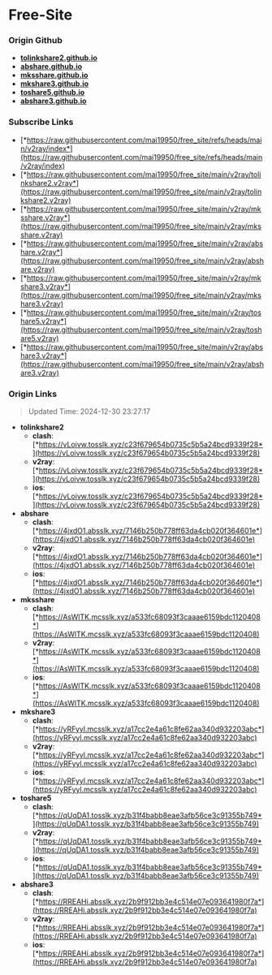 # Free-Site

### Origin Github

- [**tolinkshare2.github.io**](https://github.com/tolinkshare2/tolinkshare2.github.io)
- [**abshare.github.io**](https://github.com/abshare/abshare.github.io)
- [**mksshare.github.io**](https://github.com/mksshare/mksshare.github.io)
- [**mkshare3.github.io**](https://github.com/mkshare3/mkshare3.github.io)
- [**toshare5.github.io**](https://github.com/toshare5/toshare5.github.io)
- [**abshare3.github.io**](https://github.com/abshare3/abshare3.github.io)

### Subscribe Links

- [*https://raw.githubusercontent.com/mai19950/free_site/refs/heads/main/v2ray/index*](https://raw.githubusercontent.com/mai19950/free_site/refs/heads/main/v2ray/index)
- [*https://raw.githubusercontent.com/mai19950/free_site/main/v2ray/tolinkshare2.v2ray*](https://raw.githubusercontent.com/mai19950/free_site/main/v2ray/tolinkshare2.v2ray)
- [*https://raw.githubusercontent.com/mai19950/free_site/main/v2ray/mksshare.v2ray*](https://raw.githubusercontent.com/mai19950/free_site/main/v2ray/mksshare.v2ray)
- [*https://raw.githubusercontent.com/mai19950/free_site/main/v2ray/abshare.v2ray*](https://raw.githubusercontent.com/mai19950/free_site/main/v2ray/abshare.v2ray)
- [*https://raw.githubusercontent.com/mai19950/free_site/main/v2ray/mkshare3.v2ray*](https://raw.githubusercontent.com/mai19950/free_site/main/v2ray/mkshare3.v2ray)
- [*https://raw.githubusercontent.com/mai19950/free_site/main/v2ray/toshare5.v2ray*](https://raw.githubusercontent.com/mai19950/free_site/main/v2ray/toshare5.v2ray)
- [*https://raw.githubusercontent.com/mai19950/free_site/main/v2ray/abshare3.v2ray*](https://raw.githubusercontent.com/mai19950/free_site/main/v2ray/abshare3.v2ray)

### Origin Links

> Updated Time: 2024-12-30 23:27:17

- **tolinkshare2**
  - **clash**: [*https://vLoivw.tosslk.xyz/c23f679654b0735c5b5a24bcd9339f28*](https://vLoivw.tosslk.xyz/c23f679654b0735c5b5a24bcd9339f28)
  - **v2ray**: [*https://vLoivw.tosslk.xyz/c23f679654b0735c5b5a24bcd9339f28*](https://vLoivw.tosslk.xyz/c23f679654b0735c5b5a24bcd9339f28)
  - **ios**: [*https://vLoivw.tosslk.xyz/c23f679654b0735c5b5a24bcd9339f28*](https://vLoivw.tosslk.xyz/c23f679654b0735c5b5a24bcd9339f28)
- **abshare**
  - **clash**: [*https://4jxdO1.absslk.xyz/7146b250b778ff63da4cb020f364601e*](https://4jxdO1.absslk.xyz/7146b250b778ff63da4cb020f364601e)
  - **v2ray**: [*https://4jxdO1.absslk.xyz/7146b250b778ff63da4cb020f364601e*](https://4jxdO1.absslk.xyz/7146b250b778ff63da4cb020f364601e)
  - **ios**: [*https://4jxdO1.absslk.xyz/7146b250b778ff63da4cb020f364601e*](https://4jxdO1.absslk.xyz/7146b250b778ff63da4cb020f364601e)
- **mksshare**
  - **clash**: [*https://AsWlTK.mcsslk.xyz/a533fc68093f3caaae6159bdc1120408*](https://AsWlTK.mcsslk.xyz/a533fc68093f3caaae6159bdc1120408)
  - **v2ray**: [*https://AsWlTK.mcsslk.xyz/a533fc68093f3caaae6159bdc1120408*](https://AsWlTK.mcsslk.xyz/a533fc68093f3caaae6159bdc1120408)
  - **ios**: [*https://AsWlTK.mcsslk.xyz/a533fc68093f3caaae6159bdc1120408*](https://AsWlTK.mcsslk.xyz/a533fc68093f3caaae6159bdc1120408)
- **mkshare3**
  - **clash**: [*https://yRFyyl.mcsslk.xyz/a17cc2e4a61c8fe62aa340d932203abc*](https://yRFyyl.mcsslk.xyz/a17cc2e4a61c8fe62aa340d932203abc)
  - **v2ray**: [*https://yRFyyl.mcsslk.xyz/a17cc2e4a61c8fe62aa340d932203abc*](https://yRFyyl.mcsslk.xyz/a17cc2e4a61c8fe62aa340d932203abc)
  - **ios**: [*https://yRFyyl.mcsslk.xyz/a17cc2e4a61c8fe62aa340d932203abc*](https://yRFyyl.mcsslk.xyz/a17cc2e4a61c8fe62aa340d932203abc)
- **toshare5**
  - **clash**: [*https://qUqDA1.tosslk.xyz/b31f4babb8eae3afb56ce3c91355b749*](https://qUqDA1.tosslk.xyz/b31f4babb8eae3afb56ce3c91355b749)
  - **v2ray**: [*https://qUqDA1.tosslk.xyz/b31f4babb8eae3afb56ce3c91355b749*](https://qUqDA1.tosslk.xyz/b31f4babb8eae3afb56ce3c91355b749)
  - **ios**: [*https://qUqDA1.tosslk.xyz/b31f4babb8eae3afb56ce3c91355b749*](https://qUqDA1.tosslk.xyz/b31f4babb8eae3afb56ce3c91355b749)
- **abshare3**
  - **clash**: [*https://RREAHi.absslk.xyz/2b9f912bb3e4c514e07e093641980f7a*](https://RREAHi.absslk.xyz/2b9f912bb3e4c514e07e093641980f7a)
  - **v2ray**: [*https://RREAHi.absslk.xyz/2b9f912bb3e4c514e07e093641980f7a*](https://RREAHi.absslk.xyz/2b9f912bb3e4c514e07e093641980f7a)
  - **ios**: [*https://RREAHi.absslk.xyz/2b9f912bb3e4c514e07e093641980f7a*](https://RREAHi.absslk.xyz/2b9f912bb3e4c514e07e093641980f7a)
